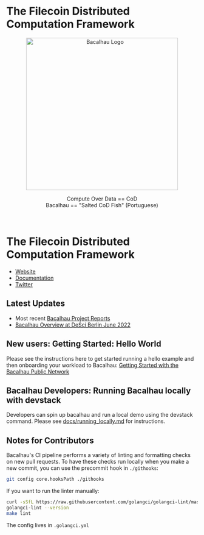 <!-- commenting out until we can fix the image logo [![CircleCI](https://dl.circleci.com/status-badge/img/null/filecoin-project/bacalhau/tree/main.svg?style=svg)](https://dl.circleci.com/status-badge/redirect/null/filecoin-project/bacalhau/tree/main)
-->
# The Filecoin Distributed Computation Framework  
<p align="center">
  <img src="docs/images/bacalhau-fish.jpg" alt="Bacalhau Logo" width="400" />
</p>
<p align=center>
  Compute Over Data == CoD
  <br>
  Bacalhau == "Salted CoD Fish" (Portuguese)
</p>
  
<br>

# The Filecoin Distributed Computation Framework  

* [Website](https://www.bacalhau.org/)
* [Documentation](https://docs.bacalhau.org/)
* [Twitter](https://twitter.com/BacalhauProject)
 
## Latest Updates
* Most recent [Bacalhau Project Reports](https://github.com/filecoin-project/bacalhau/wiki)
* [Bacalhau Overview at DeSci Berlin June 2022](https://www.youtube.com/watch?v=HA8ijt4dzAY)


## New users: Getting Started: Hello World
Please see the instructions here to get started running a hello example and then onboarding your workload to Bacalhau: [Getting Started with the Bacalhau Public Network](https://docs.bacalhau.org/getting-started/installation)


## Bacalhau Developers: Running Bacalhau locally with devstack
Developers can spin up bacalhau and run a local demo using the devstack command. Please see [docs/running_locally.md](docs/running_locally.md) for instructions.


## Notes for Contributors
Bacalhau's CI pipeline performs a variety of linting and formatting checks on new pull requests. To have these checks run locally when you make a new commit, you can use the precommit hook in `./githooks`:

```bash
git config core.hooksPath ./githooks
```

If you want to run the linter manually:

```bash
curl -sSfL https://raw.githubusercontent.com/golangci/golangci-lint/master/install.sh | sudo sh -s -- -b /usr/local/go/bin
golangci-lint --version
make lint
```

The config lives in `.golangci.yml`